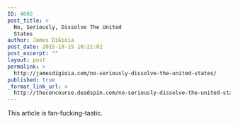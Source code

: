 ```yaml
---
ID: 4602
post_title: >
  No, Seriously, Dissolve The United
  States
author: James DiGioia
post_date: 2015-10-15 10:21:02
post_excerpt: ""
layout: post
permalink: >
  http://jamesdigioia.com/no-seriously-dissolve-the-united-states/
published: true
_format_link_url: >
  http://theconcourse.deadspin.com/no-seriously-dissolve-the-united-states-1736629448
---
```

This article is fan-fucking-tastic.